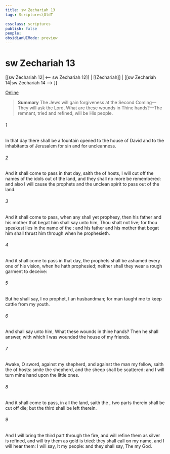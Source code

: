 ```yaml
---
title: sw Zechariah 13
tags: Scriptures\OldT

cssclass: scriptures
publish: false
people:
obsidianUIMode: preview
---
```


# sw Zechariah 13
[[sw Zechariah 12| <-- sw Zechariah 12]] | [[Zechariah]] | [[sw Zechariah 14|sw Zechariah 14 --> ]]

[Online](https://churchofjesuschrist.org/study/scriptures/ot/zech/13?lang=eng)

> __Summary__
The Jews will gain forgiveness at the Second Coming—They will ask the Lord, What are these wounds in Thine hands?—The remnant, tried and refined, will be His people.

###### 1 
In that day there shall be a fountain opened to the house of David and to the inhabitants of Jerusalem for sin and for uncleanness.

###### 2 
And it shall come to pass in that day, saith the  of hosts,  I will cut off the names of the idols out of the land, and they shall no more be remembered: and also I will cause the prophets and the unclean spirit to pass out of the land.

###### 3 
And it shall come to pass,  when any shall yet prophesy, then his father and his mother that begat him shall say unto him, Thou shalt not live; for thou speakest lies in the name of the : and his father and his mother that begat him shall thrust him through when he prophesieth.

###### 4 
And it shall come to pass in that day,  the prophets shall be ashamed every one of his vision, when he hath prophesied; neither shall they wear a rough garment to deceive:

###### 5 
But he shall say, I  no prophet, I  an husbandman; for man taught me to keep cattle from my youth.

###### 6 
And  shall say unto him, What  these wounds in thine hands? Then he shall answer,  with which I was wounded  the house of my friends.

###### 7 
Awake, O sword, against my shepherd, and against the man  my fellow, saith the  of hosts: smite the shepherd, and the sheep shall be scattered: and I will turn mine hand upon the little ones.

###### 8 
And it shall come to pass,  in all the land, saith the , two parts therein shall be cut off  die; but the third shall be left therein.

###### 9 
And I will bring the third part through the fire, and will refine them as silver is refined, and will try them as gold is tried: they shall call on my name, and I will hear them: I will say, It  my people: and they shall say, The   my God.

